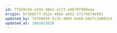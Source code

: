 ```yaml
---
id: 7fd29c56-a33d-48b1-a173-a9b78f960eaa
origin: bf36b577-452a-49bb-ab52-171f4674e961
updated_by: 7d709850-5c35-4065-be68-b627c348051d
updated_at: 1661815628
---
```

